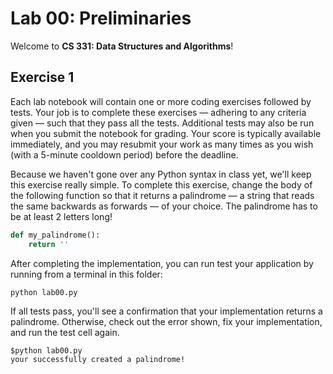 # Lab 00: Preliminaries

Welcome to **CS 331: Data Structures and Algorithms**!

## Exercise 1

Each lab notebook will contain one or more coding exercises followed by tests. Your job is to complete these exercises — adhering to any criteria given — such that they pass all the tests. Additional tests may also be run when you submit the notebook for grading. Your score is typically available immediately, and you may resubmit your work as many times as you wish (with a 5-minute cooldown period) before the deadline.

Because we haven't gone over any Python syntax in class yet, we'll keep this exercise really simple. To complete this exercise, change the body of the following function so that it returns a palindrome — a string that reads the same backwards as forwards — of your choice. The palindrome has to be at least 2 letters long!

```python
def my_palindrome():
    return ''
```

After completing the implementation, you can run test your application by running from a terminal in this folder:

```shell
python lab00.py
```

If all tests pass, you'll see a confirmation that your implementation returns a palindrome. Otherwise, check out the error shown, fix your implementation, and run the test cell again.

```
$python lab00.py
your successfully created a palindrome!
```
